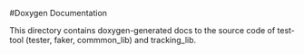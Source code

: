 #Doxygen Documentation

This directory contains doxygen-generated docs to the source code of test-tool (tester, faker, commmon_lib) and tracking_lib.